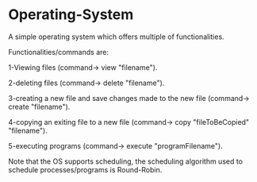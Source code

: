 # Operating-System 

A simple operating system which offers multiple of functionalities. 

Functionalities/commands are: 

1-Viewing files (command-> view "filename"). 

2-deleting files (command-> delete "filename"). 

3-creating a new file and save changes made to the new file (command-> create "filename"). 

4-copying an exiting file to a new file (command-> copy "fileToBeCopied" "filename"). 

5-executing programs (command-> execute "programFilename"). 

Note that the OS supports scheduling, the scheduling algorithm used to schedule processes/programs is Round-Robin.
